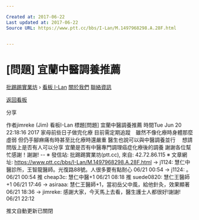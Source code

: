 ```yaml
---

Created at: 2017-06-22
Last updated at: 2017-06-22
Source URL: https://www.ptt.cc/bbs/I-Lan/M.1497968298.A.28F.html


---
```


# [問題] 宜蘭中醫調養推薦


[批踢踢實業坊](https://www.ptt.cc/) › [看板 I-Lan](https://www.ptt.cc/bbs/I-Lan/index.html) [關於我們](https://www.ptt.cc/about.html) [聯絡資訊](https://www.ptt.cc/contact.html)

[返回看板](https://www.ptt.cc/bbs/I-Lan/index.html)

分享

作者jimreke (Jim)
看板I-Lan
標題\[問題\] 宜蘭中醫調養推薦
時間Tue Jun 20 22:18:16 2017
家母前些日子做完化療 目前需定期追蹤　雖然不像化療時身體那麼虛弱 但仍手腳麻痛有時甚至比化療時還嚴重 醫生也說可以與中醫調養並行　 想請問版上是否有人可以分享 宜蘭是否有中醫專門調理癌症化療後的調養 謝謝各位幫忙感謝！謝謝! -- ※ 發信站: 批踢踢實業坊(ptt.cc), 來自: 42.72.86.115 ※ 文章網址: <https://www.ptt.cc/bbs/I-Lan/M.1497968298.A.28F.html>
→ j1124: 慧仁中醫診所，王智龍醫師。光復路88號。人很多要有點耐心 06/21 00:54
→ j1124: 。 06/21 00:54
推 cheap3c: 慧仁中醫+1 06/21 08:18
推 suede0820: 慧仁王醫師+1 06/21 17:46
→ asiraaa: 慧仁王醫師+1，當初岳父中風，給他針灸，效果顯著 06/21 18:36
→ jimreke: 感謝大家，今天馬上去看，醫生護士人都很好!謝謝! 06/21 22:12

推文自動更新已關閉


